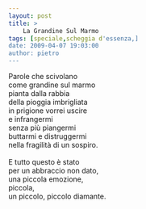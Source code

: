 ```yaml
---
layout: post
title: >
    La Grandine Sul Marmo
tags: [speciale,scheggia d'essenza,]
date: 2009-04-07 19:03:00
author: pietro
---
```

Parole che scivolano<br/>come grandine sul marmo<br/>pianta dalla rabbia<br/>della pioggia imbrigliata<br/>in prigione vorrei uscire<br/>e infrangermi<br/>senza più piangermi<br/>buttarmi e distruggermi<br/>nella fragilità di un sospiro.<br/><br/>E tutto questo è stato<br/>per un abbraccio non dato,<br/>una piccola emozione,<br/>piccola,<br/>un piccolo, piccolo diamante.
